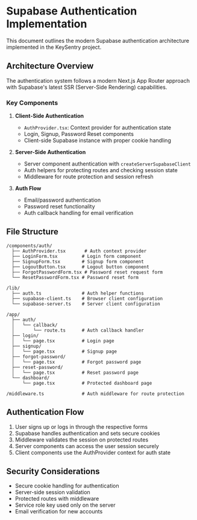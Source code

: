 # Supabase Authentication Implementation

This document outlines the modern Supabase authentication architecture implemented in the KeySentry project.

## Architecture Overview

The authentication system follows a modern Next.js App Router approach with Supabase's latest SSR (Server-Side Rendering) capabilities.

### Key Components

1. **Client-Side Authentication**
   - `AuthProvider.tsx`: Context provider for authentication state
   - Login, Signup, Password Reset components
   - Client-side Supabase instance with proper cookie handling

2. **Server-Side Authentication**
   - Server component authentication with `createServerSupabaseClient`
   - Auth helpers for protecting routes and checking session state
   - Middleware for route protection and session refresh

3. **Auth Flow**
   - Email/password authentication
   - Password reset functionality
   - Auth callback handling for email verification

## File Structure

```
/components/auth/
  ├── AuthProvider.tsx       # Auth context provider
  ├── LoginForm.tsx         # Login form component
  ├── SignupForm.tsx        # Signup form component
  ├── LogoutButton.tsx      # Logout button component
  ├── ForgotPasswordForm.tsx # Password reset request form
  └── ResetPasswordForm.tsx # Password reset form

/lib/
  ├── auth.ts               # Auth helper functions
  ├── supabase-client.ts    # Browser client configuration
  └── supabase-server.ts    # Server client configuration

/app/
  ├── auth/
  │   └── callback/
  │       └── route.ts      # Auth callback handler
  ├── login/
  │   └── page.tsx          # Login page
  ├── signup/
  │   └── page.tsx          # Signup page
  ├── forgot-password/
  │   └── page.tsx          # Forgot password page
  ├── reset-password/
  │   └── page.tsx          # Reset password page
  └── dashboard/
      └── page.tsx          # Protected dashboard page

/middleware.ts              # Auth middleware for route protection
```

## Authentication Flow

1. User signs up or logs in through the respective forms
2. Supabase handles authentication and sets secure cookies
3. Middleware validates the session on protected routes
4. Server components can access the user session securely
5. Client components use the AuthProvider context for auth state

## Security Considerations

- Secure cookie handling for authentication
- Server-side session validation
- Protected routes with middleware
- Service role key used only on the server
- Email verification for new accounts
